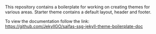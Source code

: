 This repository contains a boilerplate for working on creating themes for various areas. Starter theme contains a default layout, header and footer.

To view the documentation follow the link: https://github.com/JekyllGO/saifas-ssg-jekyll-theme-boilerplate-doc